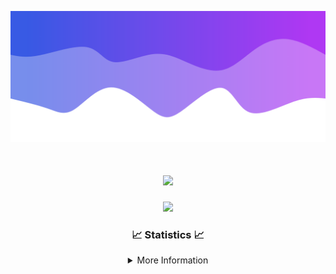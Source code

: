 ![Header](./IMG_4001.png)
<div align="center">

<h1 align="center">
  <a href="https://git.io/typing-svg">
    <img src="https://readme-typing-svg.herokuapp.com/?lines=Welcome+to+my+profile!+👋;JavaScript+developer.;&center=true&size=25">
  </a>
</h1>

<p align="center">
  <img src="https://lanyard.cnrad.dev/api/624702585596805130" />
</p>

### 📈 Statistics 📈
<details>
    <summary>More Information</summary>
    <br/>

<!--START_SECTION:waka-->
![Code Time](http://img.shields.io/badge/Code%20Time-200%20hrs%2033%20mins-blue)

![Profile Views](http://img.shields.io/badge/Profile%20Views-0-blue)

**🐱 My GitHub Data** 

> 📦 2.6 kB Used in GitHub's Storage 
 > 
> 🚫 Not Opted to Hire
 > 
> 📜 5 Public Repositories 
 > 
> 🔑 1 Private Repositories 
 > 
**I'm an Early 🐤** 

```text
🌞 Morning                375 commits         ███████░░░░░░░░░░░░░░░░░░   29.30 % 
🌆 Daytime                437 commits         █████████░░░░░░░░░░░░░░░░   34.14 % 
🌃 Evening                425 commits         ████████░░░░░░░░░░░░░░░░░   33.20 % 
🌙 Night                  43 commits          █░░░░░░░░░░░░░░░░░░░░░░░░   03.36 % 
```
📅 **I'm Most Productive on Wednesday** 

```text
Monday                   153 commits         ███░░░░░░░░░░░░░░░░░░░░░░   11.95 % 
Tuesday                  167 commits         ███░░░░░░░░░░░░░░░░░░░░░░   13.05 % 
Wednesday                302 commits         ██████░░░░░░░░░░░░░░░░░░░   23.59 % 
Thursday                 282 commits         ██████░░░░░░░░░░░░░░░░░░░   22.03 % 
Friday                   141 commits         ███░░░░░░░░░░░░░░░░░░░░░░   11.02 % 
Saturday                 111 commits         ██░░░░░░░░░░░░░░░░░░░░░░░   08.67 % 
Sunday                   124 commits         ██░░░░░░░░░░░░░░░░░░░░░░░   09.69 % 
```


📊 **This Week I Spent My Time On** 

```text
🕑︎ Time Zone: America/New_York

💬 Programming Languages: 
Java                     22 hrs 7 mins       ███████████████████████░░   91.77 % 
XML                      1 hr 6 mins         █░░░░░░░░░░░░░░░░░░░░░░░░   04.61 % 
Kotlin                   42 mins             █░░░░░░░░░░░░░░░░░░░░░░░░   02.95 % 
YAML                     8 mins              ░░░░░░░░░░░░░░░░░░░░░░░░░   00.62 % 
Properties               0 secs              ░░░░░░░░░░░░░░░░░░░░░░░░░   00.02 % 

🔥 Editors: 
IntelliJ                 24 hrs 6 mins       █████████████████████████   100.00 % 

🐱‍💻 Projects: 
Mercury                  11 hrs 40 mins      ████████████░░░░░░░░░░░░░   48.43 % 
Sodium                   4 hrs 15 mins       ████░░░░░░░░░░░░░░░░░░░░░   17.63 % 
hcf                      3 hrs 10 mins       ███░░░░░░░░░░░░░░░░░░░░░░   13.16 % 
Sacred Network           3 hrs 4 mins        ███░░░░░░░░░░░░░░░░░░░░░░   12.75 % 
Cobalt                   1 hr 17 mins        █░░░░░░░░░░░░░░░░░░░░░░░░   05.37 % 

💻 Operating System: 
Windows                  24 hrs 6 mins       █████████████████████████   100.00 % 
```

**I Mostly Code in Java** 

```text
Java                     25 repos            ██████████████████████░░░   89.29 % 
JavaScript               2 repos             ██░░░░░░░░░░░░░░░░░░░░░░░   07.14 % 
C++                      1 repo              █░░░░░░░░░░░░░░░░░░░░░░░░   03.57 % 
```



**Timeline**

![Lines of Code chart](https://raw.githubusercontent.com/DevDipin/DevDipin/main/assets/bar_graph.png)


 Last Updated on 31/03/2024 20:10:38 UTC
<!--END_SECTION:waka-->

![Footer](./IMG_4002.png)